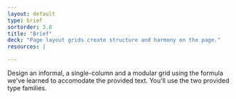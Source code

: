 ```yaml
---
layout: default
type: brief
sortorder: 3.8
title: "Brief"
deck: "Page layout grids create structure and harmony on the page."
resources: |

---
```

Design an informal, a single-column and a modular grid using the formula we've learned to accomodate the provided text. You'll use the two provided type families.
